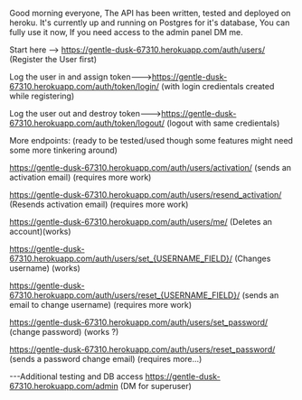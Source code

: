 Good morning everyone, The API has been written, tested and deployed on heroku. It's currently up and running on Postgres for it's database, You can fully use it now, If you need access to the admin panel DM me.

Start here --> https://gentle-dusk-67310.herokuapp.com/auth/users/ (Register the User first)

Log the user in and assign token--->https://gentle-dusk-67310.herokuapp.com/auth/token/login/ (with login credientals created while registering)

Log the user out and destroy token--->https://gentle-dusk-67310.herokuapp.com/auth/token/logout/ (logout with same credientals)

More endpoints: (ready to be tested/used though some features might need some more tinkering around)

https://gentle-dusk-67310.herokuapp.com/auth/users/activation/ (sends an activation email) (requires more work)

https://gentle-dusk-67310.herokuapp.com/auth/users/resend_activation/ (Resends activation email) (requires more work)

https://gentle-dusk-67310.herokuapp.com/auth/users/me/  (Deletes an account)(works)

https://gentle-dusk-67310.herokuapp.com/auth/users/set_{USERNAME_FIELD}/ (Changes username) (works)

https://gentle-dusk-67310.herokuapp.com/auth/users/reset_{USERNAME_FIELD}/ (sends an email to change username) (requires more work)

https://gentle-dusk-67310.herokuapp.com/auth/users/set_password/  (change password) (works ?)

https://gentle-dusk-67310.herokuapp.com/auth/users/reset_password/ (sends a password change email) (requires more...)

---Additional testing and DB access
https://gentle-dusk-67310.herokuapp.com/admin (DM for superuser)
